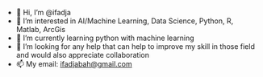 - 👋 Hi, I’m @ifadja
- 👀 I’m interested in AI/Machine Learning, Data Science, Python, R, Matlab, ArcGis
- 🌱 I’m currently learning python with machine learning
- 💞️ I’m looking for any help that can help to improve my skill in those field and would also appreciate collaboration 
- 📫 My email: ifadjabah@gmail.com

<!---
ifadja/ifadja is a ✨ special ✨ repository because its `README.md` (this file) appears on your GitHub profile.
You can click the Preview link to take a look at your changes.
--->
